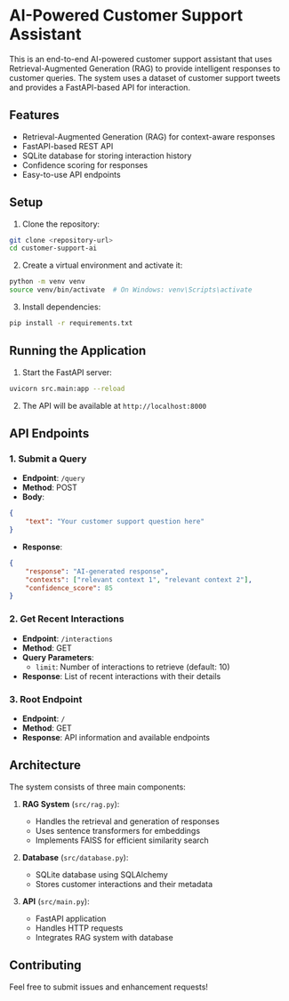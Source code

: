 # AI-Powered Customer Support Assistant

This is an end-to-end AI-powered customer support assistant that uses Retrieval-Augmented Generation (RAG) to provide intelligent responses to customer queries. The system uses a dataset of customer support tweets and provides a FastAPI-based API for interaction.

## Features

- Retrieval-Augmented Generation (RAG) for context-aware responses
- FastAPI-based REST API
- SQLite database for storing interaction history
- Confidence scoring for responses
- Easy-to-use API endpoints

## Setup

1. Clone the repository:
```bash
git clone <repository-url>
cd customer-support-ai
```

2. Create a virtual environment and activate it:
```bash
python -m venv venv
source venv/bin/activate  # On Windows: venv\Scripts\activate
```

3. Install dependencies:
```bash
pip install -r requirements.txt
```

## Running the Application

1. Start the FastAPI server:
```bash
uvicorn src.main:app --reload
```

2. The API will be available at `http://localhost:8000`

## API Endpoints

### 1. Submit a Query
- **Endpoint**: `/query`
- **Method**: POST
- **Body**:
```json
{
    "text": "Your customer support question here"
}
```
- **Response**:
```json
{
    "response": "AI-generated response",
    "contexts": ["relevant context 1", "relevant context 2"],
    "confidence_score": 85
}
```

### 2. Get Recent Interactions
- **Endpoint**: `/interactions`
- **Method**: GET
- **Query Parameters**:
  - `limit`: Number of interactions to retrieve (default: 10)
- **Response**: List of recent interactions with their details

### 3. Root Endpoint
- **Endpoint**: `/`
- **Method**: GET
- **Response**: API information and available endpoints

## Architecture

The system consists of three main components:

1. **RAG System** (`src/rag.py`):
   - Handles the retrieval and generation of responses
   - Uses sentence transformers for embeddings
   - Implements FAISS for efficient similarity search

2. **Database** (`src/database.py`):
   - SQLite database using SQLAlchemy
   - Stores customer interactions and their metadata

3. **API** (`src/main.py`):
   - FastAPI application
   - Handles HTTP requests
   - Integrates RAG system with database

## Contributing

Feel free to submit issues and enhancement requests! 